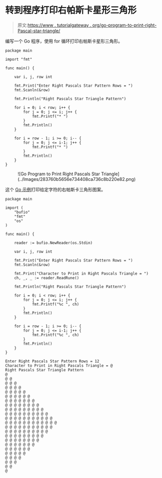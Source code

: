 # 转到程序打印右帕斯卡星形三角形

> 原文:[https://www . tutorialgateway . org/go-program-to-print-right-Pascal-star-triangle/](https://www.tutorialgateway.org/go-program-to-print-right-pascals-star-triangle/)

编写一个 Go 程序，使用 for 循环打印右帕斯卡星形三角形。

```
package main

import "fmt"

func main() {

	var i, j, row int

	fmt.Print("Enter Right Pascals Star Pattern Rows = ")
	fmt.Scanln(&row)

	fmt.Println("Right Pascals Star Triangle Pattern")

	for i = 0; i < row; i++ {
		for j = 0; j <= i; j++ {
			fmt.Printf("* ")
		}
		fmt.Println()
	}

	for i = row - 1; i >= 0; i-- {
		for j = 0; j <= i-1; j++ {
			fmt.Printf("* ")
		}
		fmt.Println()
	}
}
```

<figure class="wp-block-image size-large">![Go Program to Print Right Pascals Star Triangle](../Images/283760b5656e734408ca736c8b220e82.png)</figure>

这个 [Go 示例](https://www.tutorialgateway.org/go-programs/)打印给定字符的右帕斯卡三角形图案。

```
package main

import (
	"bufio"
	"fmt"
	"os"
)

func main() {

	reader := bufio.NewReader(os.Stdin)

	var i, j, row int

	fmt.Print("Enter Right Pascals Star Pattern Rows = ")
	fmt.Scanln(&row)

	fmt.Print("Character to Print in Right Pascals Triangle = ")
	ch, _, _ := reader.ReadRune()

	fmt.Println("Right Pascals Star Triangle Pattern")

	for i = 0; i < row; i++ {
		for j = 0; j <= i; j++ {
			fmt.Printf("%c ", ch)
		}
		fmt.Println()
	}

	for i = row - 1; i >= 0; i-- {
		for j = 0; j <= i-1; j++ {
			fmt.Printf("%c ", ch)
		}
		fmt.Println()
	}
}
```

```
Enter Right Pascals Star Pattern Rows = 12
Character to Print in Right Pascals Triangle = @
Right Pascals Star Triangle Pattern
@ 
@ @ 
@ @ @ 
@ @ @ @ 
@ @ @ @ @ 
@ @ @ @ @ @ 
@ @ @ @ @ @ @ 
@ @ @ @ @ @ @ @ 
@ @ @ @ @ @ @ @ @ 
@ @ @ @ @ @ @ @ @ @ 
@ @ @ @ @ @ @ @ @ @ @ 
@ @ @ @ @ @ @ @ @ @ @ @ 
@ @ @ @ @ @ @ @ @ @ @ 
@ @ @ @ @ @ @ @ @ @ 
@ @ @ @ @ @ @ @ @ 
@ @ @ @ @ @ @ @ 
@ @ @ @ @ @ @ 
@ @ @ @ @ @ 
@ @ @ @ @ 
@ @ @ @ 
@ @ @ 
@ @ 
@ 
```